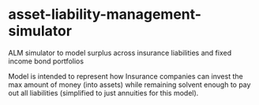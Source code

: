 # asset-liability-management-simulator
ALM simulator to model surplus across insurance liabilities and fixed income bond portfolios


Model is intended to represent how Insurance companies can invest the max amount of money (into assets) while remaining solvent enough to pay out all liabilities (simplified to just annuities for this model).

